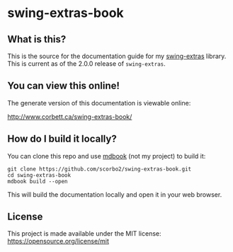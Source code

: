 # swing-extras-book

## What is this?

This is the source for the documentation guide for my [swing-extras](https://github.com/scorbo2/swing-extras) library.
This is current as of the 2.0.0 release of `swing-extras`.

## You can view this online!

The generate version of this documentation is viewable online:

<a href="http://www.corbett.ca/swing-extras-book/">http://www.corbett.ca/swing-extras-book/</a>

## How do I build it locally?

You can clone this repo and use [mdbook](https://rust-lang.github.io/mdBook/index.html) (not my project) to build it:

```shell
git clone https://github.com/scorbo2/swing-extras-book.git
cd swing-extras-book
mdbook build --open
```

This will build the documentation locally and open it in your web browser.

## License

This project is made available under the MIT license: https://opensource.org/license/mit
